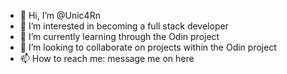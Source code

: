 - 👋 Hi, I’m @Unic4Rn
- 👀 I’m interested in becoming a full stack developer
- 🌱 I’m currently learning through the Odin project
- 💞️ I’m looking to collaborate on projects within the Odin project
- 📫 How to reach me: message me on here

<!---
Unic4Rn/Unic4Rn is a ✨ special ✨ repository because its `README.md` (this file) appears on your GitHub profile.
You can click the Preview link to take a look at your changes.
--->
